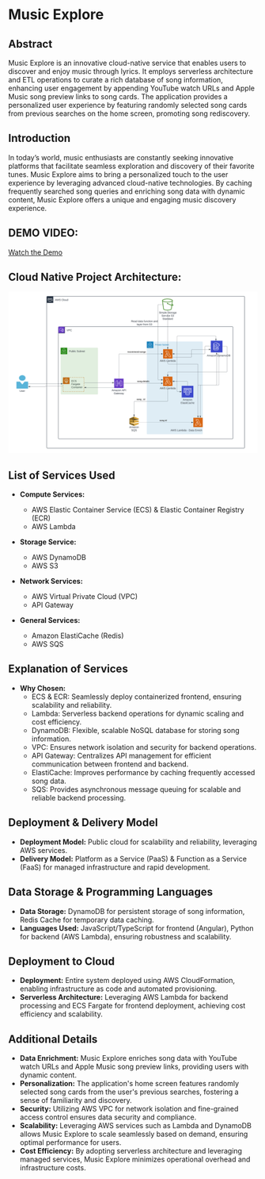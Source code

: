 # Music Explore

## Abstract

Music Explore is an innovative cloud-native service that enables users to discover and enjoy music through lyrics. It employs serverless architecture and ETL operations to curate a rich database of song information, enhancing user engagement by appending YouTube watch URLs and Apple Music song preview links to song cards. The application provides a personalized user experience by featuring randomly selected song cards from previous searches on the home screen, promoting song rediscovery.

## Introduction

In today’s world, music enthusiasts are constantly seeking innovative platforms that facilitate seamless exploration and discovery of their favorite tunes. Music Explore aims to bring a personalized touch to the user experience by leveraging advanced cloud-native technologies. By caching frequently searched song queries and enriching song data with dynamic content, Music Explore offers a unique and engaging music discovery experience.

## DEMO VIDEO:
[Watch the Demo](https://drive.google.com/file/d/1PRhCotaE_aTnaTjU5phF7XRMoXBykRIF/view?usp=drive_link) 

## Cloud Native Project Architecture:

![Architecture Diagram](architecture.png)

## List of Services Used

- **Compute Services:**
  - AWS Elastic Container Service (ECS) & Elastic Container Registry (ECR)
  - AWS Lambda

- **Storage Service:**
  - AWS DynamoDB
  - AWS S3

- **Network Services:**
  - AWS Virtual Private Cloud (VPC)
  - API Gateway

- **General Services:**
  - Amazon ElastiCache (Redis)
  - AWS SQS

## Explanation of Services

- **Why Chosen:**
  - ECS & ECR: Seamlessly deploy containerized frontend, ensuring scalability and reliability.
  - Lambda: Serverless backend operations for dynamic scaling and cost efficiency.
  - DynamoDB: Flexible, scalable NoSQL database for storing song information.
  - VPC: Ensures network isolation and security for backend operations.
  - API Gateway: Centralizes API management for efficient communication between frontend and backend.
  - ElastiCache: Improves performance by caching frequently accessed song data.
  - SQS: Provides asynchronous message queuing for scalable and reliable backend processing.

## Deployment & Delivery Model

- **Deployment Model:** Public cloud for scalability and reliability, leveraging AWS services.
- **Delivery Model:** Platform as a Service (PaaS) & Function as a Service (FaaS) for managed infrastructure and rapid development.

## Data Storage & Programming Languages

- **Data Storage:** DynamoDB for persistent storage of song information, Redis Cache for temporary data caching.
- **Languages Used:** JavaScript/TypeScript for frontend (Angular), Python for backend (AWS Lambda), ensuring robustness and scalability.

## Deployment to Cloud

- **Deployment:** Entire system deployed using AWS CloudFormation, enabling infrastructure as code and automated provisioning.
- **Serverless Architecture:** Leveraging AWS Lambda for backend processing and ECS Fargate for frontend deployment, achieving cost efficiency and scalability.

## Additional Details

- **Data Enrichment:** Music Explore enriches song data with YouTube watch URLs and Apple Music song preview links, providing users with dynamic content.
- **Personalization:** The application's home screen features randomly selected song cards from the user's previous searches, fostering a sense of familiarity and discovery.
- **Security:** Utilizing AWS VPC for network isolation and fine-grained access control ensures data security and compliance.
- **Scalability:** Leveraging AWS services such as Lambda and DynamoDB allows Music Explore to scale seamlessly based on demand, ensuring optimal performance for users.
- **Cost Efficiency:** By adopting serverless architecture and leveraging managed services, Music Explore minimizes operational overhead and infrastructure costs.

